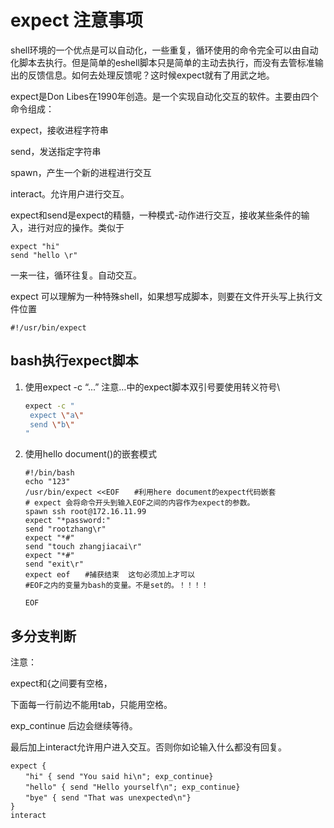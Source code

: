 # expect 注意事项

shell环境的一个优点是可以自动化，一些重复，循环使用的命令完全可以由自动化脚本去执行。但是简单的eshell脚本只是简单的主动去执行，而没有去管标准输出的反馈信息。如何去处理反馈呢？这时候expect就有了用武之地。

expect是Don Libes在1990年创造。是一个实现自动化交互的软件。主要由四个命令组成：

expect，接收进程字符串

send，发送指定字符串

spawn，产生一个新的进程进行交互

interact。允许用户进行交互。

expect和send是expect的精髓，一种模式-动作进行交互，接收某些条件的输入，进行对应的操作。类似于

```
expect "hi"
send "hello \r"
```

一来一往，循环往复。自动交互。

expect 可以理解为一种特殊shell，如果想写成脚本，则要在文件开头写上执行文件位置

```shell
#!/usr/bin/expect
```

## bash执行expect脚本

1. 使用expect -c “...”  注意…中的expect脚本双引号要使用转义符号\

   ```bash
   expect -c "
   	expect \"a\"
   	send \"b\"
   "
   ```

2. 使用hello document()的嵌套模式

   ```
   #!/bin/bash
   echo "123"
   /usr/bin/expect <<EOF　　#利用here document的expect代码嵌套
   # expect 会将命令开头到输入EOF之间的内容作为expect的参数。
   spawn ssh root@172.16.11.99
   expect "*password:"
   send "rootzhang\r"
   expect "*#"
   send "touch zhangjiacai\r"
   expect "*#"
   send "exit\r"
   expect eof　　#捕获结束  这句必须加上才可以
   #EOF之内的变量为bash的变量。不是set的。！！！！
   
   EOF  
   ```

## 多分支判断

注意：

expect和{之间要有空格，

下面每一行前边不能用tab，只能用空格。

exp_continue 后边会继续等待。

最后加上interact允许用户进入交互。否则你如论输入什么都没有回复。

```
expect {
　　"hi" { send "You said hi\n"; exp_continue}
　　"hello" { send "Hello yourself\n"; exp_continue}
　　"bye" { send "That was unexpected\n"}
}
interact
```

